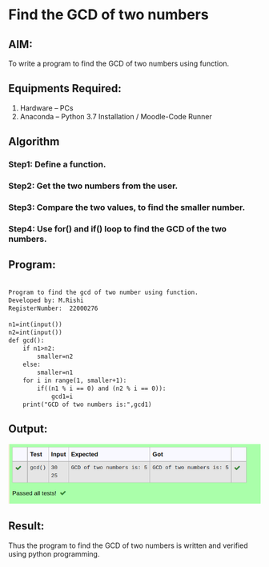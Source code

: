 # Find the GCD of two numbers

## AIM:
To write a program to find the GCD of two numbers using function.

## Equipments Required:
1. Hardware – PCs
2. Anaconda – Python 3.7 Installation / Moodle-Code Runner

## Algorithm
### Step1: Define a function.
### Step2: Get the two numbers from the user.
### Step3: Compare the two values, to find the smaller number.
### Step4: Use for() and if() loop to find the GCD of the two numbers.

## Program:
```

Program to find the gcd of two number using function.
Developed by: M.Rishi
RegisterNumber:  22000276

n1=int(input())
n2=int(input())
def gcd():
    if n1>n2:
        smaller=n2
    else:
        smaller=n1
    for i in range(1, smaller+1):
        if((n1 % i == 0) and (n2 % i == 0)):
            gcd1=i
    print("GCD of two numbers is:",gcd1) 

```

## Output:
![gcd of two number](/gcp1.png)


## Result:
Thus the program to find the GCD of two numbers is written and verified using python programming.
